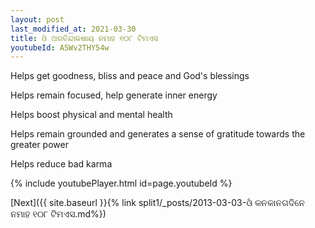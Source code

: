 ```yaml
---
layout: post
last_modified_at: 2021-03-30
title: ଓଁ ଅରବିନ୍ଦାକଷାୟ ନମାହ ୧୦୮ ଟିମଏସ
youtubeId: A5Wv2THY54w
---
```

 
 
Helps get goodness, bliss and peace and God's blessings
 
Helps remain focused, help generate inner energy 
 
Helps boost physical and mental health 
 
Helps remain grounded and generates a sense of gratitude towards the greater power 
 
Helps reduce bad karma
 
 
 
 


{% include youtubePlayer.html id=page.youtubeId %}
 
[Next]({{ site.baseurl }}{% link  split1/_posts/2013-03-03-ଓଁ କନକାନଗଦିନେ ନମାହ ୧୦୮ ଟିମଏସ.md%})
 
